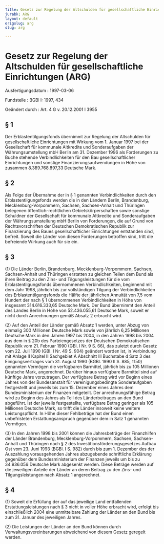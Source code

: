 ```yaml
---
Title: Gesetz zur Regelung der Altschulden für gesellschaftliche Einrichtungen
jurabk: ARG
layout: default
origslug: arg
slug: arg

---
```


# Gesetz zur Regelung der Altschulden für gesellschaftliche Einrichtungen (ARG)

Ausfertigungsdatum
:   1997-03-06

Fundstelle
:   BGBl I: 1997, 434

Geändert durch
:   Art. 4 G v. 20.12.2001 I 3955

## § 1

Der Erblastentilgungsfonds übernimmt zur Regelung der Altschulden für
gesellschaftliche Einrichtungen mit Wirkung vom 1. Januar 1997 bei der
Gesellschaft für kommunale Altkredite und Sonderaufgaben der
Währungsumstellung mbH Berlin am 31. Dezember 1996 als Forderungen zu
Buche stehende Verbindlichkeiten für den Bau gesellschaftlicher
Einrichtungen und sonstige Finanzierungsaufwendungen in Höhe von
zusammen 8.389.768.897,33 Deutsche Mark.

## § 2

Als Folge der Übernahme der in § 1 genannten Verbindlichkeiten durch
den Erblastentilgungsfonds werden die in den Ländern Berlin,
Brandenburg, Mecklenburg-Vorpommern, Sachsen, Sachsen-Anhalt und
Thüringen belegenen öffentlich-rechtlichen Gebietskörperschaften sowie
sonstige Schuldner der Gesellschaft für kommunale Altkredite und
Sonderaufgaben der Währungsumstellung mbH Berlin von Forderungen, die
auf Grund von Rechtsvorschriften der Deutschen Demokratischen Republik
zur Finanzierung des Baues gesellschaftlicher Einrichtungen entstanden
sind, befreit. Soweit die Länder von diesen Forderungen betroffen
sind, tritt die befreiende Wirkung auch für sie ein.

## § 3

(1) Die Länder Berlin, Brandenburg, Mecklenburg-Vorpommern, Sachsen,
Sachsen-Anhalt und Thüringen erstatten zu gleichen Teilen dem Bund als
ihren Beitrag zu den Zins- und Tilgungsleistungen für die vom
Erblastentilgungsfonds übernommenen Verbindlichkeiten, beginnend mit
dem Jahr 1998, jährlich bis zur vollständigen Tilgung der
Verbindlichkeiten des Erblastentilgungsfonds die Hälfte der jährlichen
Annuität von 7,5 vom Hundert der nach § 1 übernommenen
Verbindlichkeiten in Höhe von insgesamt 314.616.333,65 Deutsche Mark.
Der Bund übernimmt den Anteil des Landes Berlin in Höhe von
52\.436.055,61 Deutsche Mark, soweit er nicht durch Anrechnungen gemäß
Absatz 2 erbracht wird.

(2) Auf den Anteil der Länder gemäß Absatz 1 werden, unter Abzug von
einmalig 300 Millionen Deutsche Mark sowie von jährlich 6,25 Millionen
Deutsche Mark in den Jahren 1997 bis 2004, in den Jahren 1998 bis 2004
aus dem in § 20b des Parteiengesetzes der Deutschen Demokratischen
Republik vom 21. Februar 1990 (GBl. I Nr. 9 S. 66), das zuletzt durch
Gesetz vom 22. Juli 1990 (GBl. I Nr. 49 S. 904) geändert worden ist,
in Verbindung mit Anlage II Kapitel II Sachgebiet A Abschnitt III
Buchstabe d Satz 3 des Einigungsvertrages vom 31. August 1990 (BGBl.
1990 II S. 885, 1150) genannten Vermögen die verfügbaren Barmittel,
jährlich bis zu 105 Millionen Deutsche Mark, angerechnet. Darüber
hinaus verfügbare Barmittel sind auf künftige Jahre vorzutragen. Der
verfügbare Betrag wird vor Beginn eines Jahres von der Bundesanstalt
für vereinigungsbedingte Sonderaufgaben festgestellt und jeweils bis
zum 15. Dezember eines Jahres dem Bundesministerium der Finanzen
mitgeteilt. Der anrechnungsfähige Betrag wird zu Beginn des Jahres als
Teil des Länderbeitrages an den Bund abgeführt. Ist der jeweils
festgestellte, verfügbare Betrag geringer als 105 Millionen Deutsche
Mark, so trifft die Länder insoweit keine weitere Leistungspflicht. In
Höhe dieser Fehlbeträge hat der Bund einen unbefristeten
Erstattungsanspruch gegenüber dem in Satz 1 genannten Vermögen.

(3) In den Jahren 1998 bis 2001 können die Jahresbeträge der
Finanzhilfen der Länder Brandenburg, Mecklenburg-Vorpommern, Sachsen,
Sachsen-Anhalt und Thüringen nach § 2 des
Investitionsförderungsgesetzes Aufbau Ost vom 23. Juni 1993 (BGBl. I
S. 982) durch bis zum 1. Dezember des der Auszahlung vorausgehenden
Jahres abzugebende schriftliche Erklärung gegenüber dem
Bundesministerium der Finanzen jeweils um bis zu 34.936.056 Deutsche
Mark abgesenkt werden. Diese Beträge werden auf die jeweiligen Anteile
der Länder an deren Beitrag zu den Zins- und Tilgungsleistungen nach
Absatz 1 angerechnet.

## § 4

(1) Soweit die Erfüllung der auf das jeweilige Land entfallenden
Erstattungsleistungen nach § 3 nicht in voller Höhe erbracht wird,
erfolgt bis einschließlich 2004 eine unmittelbare Zahlung der Länder
an den Bund bis zum 31. Januar des jeweiligen Jahres.

(2) Die Leistungen der Länder an den Bund können durch
Verwaltungsvereinbarungen abweichend von diesem Gesetz geregelt
werden.

